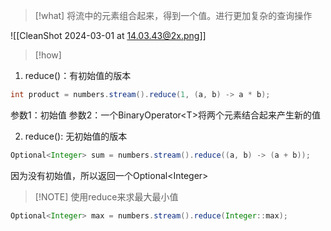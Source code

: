 
> [!what] 
> 将流中的元素组合起来，得到一个值。进行更加复杂的查询操作

![[CleanShot 2024-03-01 at 14.03.43@2x.png]]

> [!how] 
1. reduce()：有初始值的版本
```java
int product = numbers.stream().reduce(1, (a, b) -> a * b); 
```
参数1：初始值
参数2：一个BinaryOperator\<T>将两个元素结合起来产生新的值

2. reduce(): 无初始值的版本
```java
Optional<Integer> sum = numbers.stream().reduce((a, b) -> (a + b)); 
```

因为没有初始值，所以返回一个Optional\<Integer>




> [!NOTE] 使用reduce来求最大最小值

```java
Optional<Integer> max = numbers.stream().reduce(Integer::max); 
```

